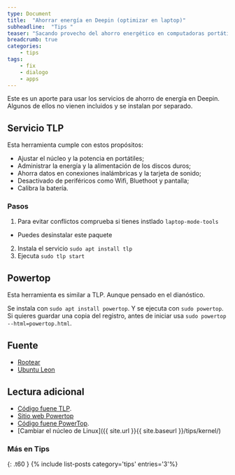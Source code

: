 ```yaml
---
type: Document
title:  "Ahorrar energía en Deepin (optimizar en laptop)"
subheadline:  "Tips "
teaser: "Sacando provecho del ahorro energético en computadoras portátiles"
breadcrumb: true
categories:
    - tips
tags:
    - fix
    - dialogo
    - apps
---
```

Este es un aporte para usar los servicios de ahorro de energía en Deepin. Algunos de ellos no vienen incluidos y se instalan por separado.

## Servicio TLP
Esta herramienta cumple con estos propósitos:
* Ajustar el núcleo y la potencia en portátiles;
* Administrar la energía y la alimentación de los discos duros;
* Ahorra datos en conexiones inalámbricas y la tarjeta de sonido;
* Desactivado de periféricos como Wifi, Bluethoot y pantalla;
* Calibra la batería.

### Pasos
1. Para evitar conflictos comprueba si tienes instlado `laptop-mode-tools`
  - Puedes desinstalar este paquete
2. Instala el servicio `sudo apt install tlp`
3. Ejecuta `sudo tlp start`

## Powertop
Esta herramienta es similar a TLP. Aunque pensado en el dianóstico.

Se instala con `sudo apt install powertop`. Y se ejecuta con `sudo powertop`. Si quieres guardar una copia del registro, antes de iniciar usa `sudo powertop --html=powertop.html`.

## Fuente
* [Rootear](https://rootear.com/ubuntu-linux/mejorar-consumo-ubuntu)
* [Ubuntu Leon](http://www.ubuntuleon.com/2014/01/exprime-hasta-el-ultimo-electron-de-la.html)

## Lectura adicional
* [Código fuene TLP](https://github.com/linrunner/TLP).
* [Sitio web Powertop](https://01.org/powertop)
* [Código fuene PowerTop](https://github.com/fenrus75/powertop).
* [Cambiar el núcleo de Linux]({{ site.url }}{{ site.baseurl }}/tips/kernel/)

### Más en Tips
{: .t60 }
{% include list-posts category='tips' entries='3'%}
